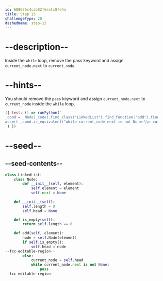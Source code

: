 ```yaml
---
id: 688675c4cab82f6eafc8fe4a
title: Step 13
challengeType: 20
dashedName: step-13
---
```


# --description--

Inside the `while` loop, remove the pass keyword and assign `current_node.next` to `current_node`.

# --hints--

You should remove the `pass` keyword and assign `current_node.next` to `current_node` inside the `while` loop.

```js
({ test: () => runPython(`
_cond = _Node(_code).find_class("LinkedList").find_function("add").find_ifs()[0].find_bodies()[1].find_whiles()[0]
assert _cond.is_equivalent("while current_node.next is not None:\\n current_node = current_node.next") and not _Node(_code).find_class("LinkedList").find_function("add").find_ifs()[0].find_bodies()[1].find_whiles()[0].has_pass()
`) })
```

# --seed--

## --seed-contents--

```py
class LinkedList:
    class Node:
        def __init__(self, element):
            self.element = element
            self.next = None
            
    def __init__(self):
        self.length = 0
        self.head = None

    def is_empty(self):
        return self.length == 0
    
    def add(self, element):
        node = self.Node(element)
        if self.is_empty():
            self.head = node
--fcc-editable-region--
        else:
            current_node = self.head
            while current_node.next is not None:
                pass
--fcc-editable-region--
```
